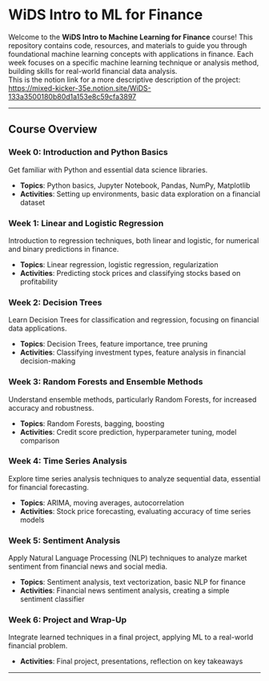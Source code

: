 # WiDS Intro to ML for Finance

Welcome to the **WiDS Intro to Machine Learning for Finance** course! This repository contains code, resources, and materials to guide you through foundational machine learning concepts with applications in finance. Each week focuses on a specific machine learning technique or analysis method, building skills for real-world financial data analysis.
<br>
This is the notion link for a more descriptive description of the project:
https://mixed-kicker-35e.notion.site/WiDS-133a3500180b80d1a153e8c59cfa3897

---

## Course Overview

### Week 0: Introduction and Python Basics
Get familiar with Python and essential data science libraries.

- **Topics**: Python basics, Jupyter Notebook, Pandas, NumPy, Matplotlib
- **Activities**: Setting up environments, basic data exploration on a financial dataset

### Week 1: Linear and Logistic Regression
Introduction to regression techniques, both linear and logistic, for numerical and binary predictions in finance.

- **Topics**: Linear regression, logistic regression, regularization
- **Activities**: Predicting stock prices and classifying stocks based on profitability

### Week 2: Decision Trees
Learn Decision Trees for classification and regression, focusing on financial data applications.

- **Topics**: Decision Trees, feature importance, tree pruning
- **Activities**: Classifying investment types, feature analysis in financial decision-making

### Week 3: Random Forests and Ensemble Methods
Understand ensemble methods, particularly Random Forests, for increased accuracy and robustness.

- **Topics**: Random Forests, bagging, boosting
- **Activities**: Credit score prediction, hyperparameter tuning, model comparison

### Week 4: Time Series Analysis
Explore time series analysis techniques to analyze sequential data, essential for financial forecasting.

- **Topics**: ARIMA, moving averages, autocorrelation
- **Activities**: Stock price forecasting, evaluating accuracy of time series models

### Week 5: Sentiment Analysis
Apply Natural Language Processing (NLP) techniques to analyze market sentiment from financial news and social media.

- **Topics**: Sentiment analysis, text vectorization, basic NLP for finance
- **Activities**: Financial news sentiment analysis, creating a simple sentiment classifier

### Week 6: Project and Wrap-Up
Integrate learned techniques in a final project, applying ML to a real-world financial problem.

- **Activities**: Final project, presentations, reflection on key takeaways

---
